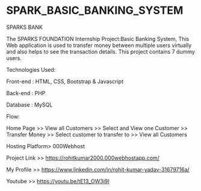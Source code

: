 # SPARK_BASIC_BANKING_SYSTEM
SPARKS BANK

The SPARKS FOUNDATION Internship Project:Basic Banking System, This Web application is used to transfer money between multiple users virtually and also helps to see the transaction details. This project contains 7 dummy users.

Technologies Used:

Front-end : HTML, CSS, Bootstrap & Javascript

Back-end : PHP

Database : MySQL

Flow:

Home Page >> View all Customers >> Select and View one Customer >> Transfer Money >> Select customer to transfer to >> View all Customers

Hosting Platform> 000Webhost

Project Link >> https://rohitkumar2000.000webhostapp.com/

My Profile >> https://www.linkedin.com/in/rohit-kumar-yadav-31679716a/

Youtube >> https://youtu.be/tE13_OW3j9I
